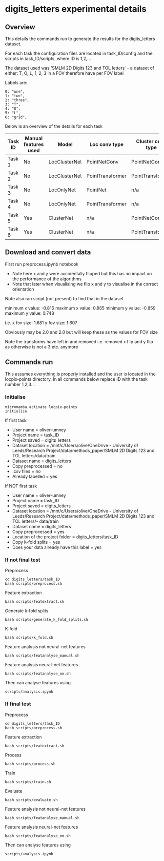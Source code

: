 # digits_letters experimental details

## Overview

This details the commands run to generate the results for the digits_letters dataset.

For each task the configuration files are located in task_ID/config and the scripts in task_ID/scripts, where ID is 1,2,...

The dataset used was 'SMLM 2D Digits 123 and TOL letters' - a dataset of either: T, O, L, 1, 2, 3 in a FOV therefore have per FOV label

Labels are:

    0: "one",
    1: "two",
    2: "three",
    3: "T",
    4: "O",
    5: "L",
    6: "grid",

Below is an overview of the details for each task 

| Task ID  | Manual features used | Model | Loc conv type | Cluster conv type |
| --- | --- | --- |--- | --- |
| Task 1  | No  | LocClusterNet | PointNetConv | PointNetConv |
| Task 2  | No  | LocClusterNet | PointTransformer | PointTransformer |
| Task 3  | No  | LocOnlyNet | PointNet | n/a |
| Task 4  | No  | LocOnlyNet | PointTransformer | n/a |
| Task 5  | Yes | ClusterNet | n/a | PointNetConv |
| Task 6  | Yes | ClusterNet | n/a | PointTransformer |

## Download and convert data

First run preprocess.ipynb notebook

- Note here x and y were accidentally flipped but this has no impact on the performance of the algorithms 
- Note that later when visualising we flip x and y to visualise in the correct orientation

Note also ran script (not present) to find that in the dataset

minimum x value: -0.816
maximum x value: 0.865
minimum y value: -0.859
maximum y value: 0.748

i.e. x fov size: 1.681
     y fov size: 1.607

Obviously may be 2.0 and 2.0 but will keep these as the values for FOV size

Note the transforms have left in and removed i.e. removed x flip and y flip as otherwise is not a 3 etc. anymore

## Commands run

This assumes everything is properly installed and the user is located in the locpix-points directory.
In all commands below replace ID with the task number 1,2,3...

### Initialise

```shell
micromamba activate locpix-points
initialise
```

If first task

- User name = oliver-umney
- Project name = task_ID
- Project saved = digits_letters
- Dataset location = /mnt/c/Users/olive/OneDrive - University of Leeds/Research Project/data/methods_paper/SMLM 2D Digits 123 and TOL letters/data/train
- Dataset name = digits_letters
- Copy preprocessed = no
- .csv files = no
- Already labelled = yes

If NOT first task

- User name = oliver-umney
- Project name = task_ID
- Project saved = digits_letters
- Dataset location = /mnt/c/Users/olive/OneDrive - University of Leeds/Research Project/data/methods_paper/SMLM 2D Digits 123 and TOL letters/- data/train
- Dataset name = digits_letters
- Copy preprocessed = yes
- Location of the project folder = digits_letters/task_ID
- Copy k-fold splits = yes
- Does your data already have this label = yes

### If not final test

Preprocess

```shell
cd digits_letters/task_ID
bash scripts/preprocess.sh
```

Feature extraction

```shell
bash scripts/featextract.sh
```

Generate k-fold splits

```shell
bash scripts/generate_k_fold_splits.sh
```

K-fold 

```shell
bash scripts/k_fold.sh
```

Feature analysis not neural-net features

```shell
bash scripts/featanalyse_manual.sh
```

Feature analysis neural-net features

```shell
bash scripts/featanalyse_nn.sh
```

Then can analyse features using

```shell
scripts/analysis.ipynb
```

### If final test

Preprocess

```shell
cd digits_letters/task_ID
bash scripts/preprocess.sh
```

Feature extraction

```shell
bash scripts/featextract.sh
```

Process

```shell
bash scripts/process.sh
```

Train

```shell
bash scripts/train.sh
```

Evaluate

```shell
bash scripts/evaluate.sh
```

Feature analysis not neural-net features

```shell
bash scripts/featanalyse_manual.sh
```

Feature analysis neural-net features

```shell
bash scripts/featanalyse_nn.sh
```

Then can analyse features using

```shell
scripts/analysis.ipynb
```